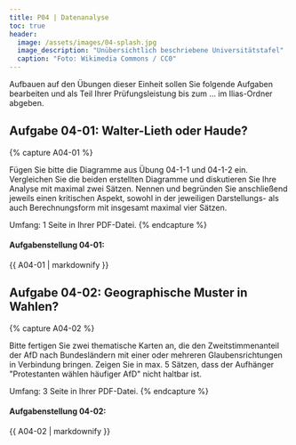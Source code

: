 ```yaml
---
title: P04 | Datenanalyse
toc: true
header:
  image: /assets/images/04-splash.jpg
  image_description: "Unübersichtlich beschriebene Universitätstafel"
  caption: "Foto: Wikimedia Commons / CC0"
---
```


Aufbauen auf den Übungen dieser Einheit sollen Sie folgende Aufgaben bearbeiten und als Teil Ihrer Prüfungsleistung bis zum ... im Ilias-Ordner abgeben. 


## Aufgabe 04-01: Walter-Lieth oder Haude?

{% capture A04-01 %}

Fügen Sie bitte die Diagramme aus Übung 04-1-1 und 04-1-2 ein. Vergleichen Sie die beiden erstellten Diagramme und diskutieren Sie Ihre Analyse mit maximal zwei Sätzen. Nennen und begründen Sie anschließend jeweils einen kritischen Aspekt, sowohl in der jeweiligen Darstellungs- als auch Berechnungsform mit insgesamt maximal vier Sätzen.

Umfang: 1 Seite in Ihrer PDF-Datei.
{% endcapture %}

<div class="notice--success">
  <h4 class="no_toc">Aufgabenstellung 04-01:</h4>
  {{ A04-01 | markdownify }}
</div>





## Aufgabe 04-02: Geographische Muster in Wahlen?

{% capture A04-02 %}

Bitte fertigen Sie zwei thematische Karten an, die den Zweitstimmenanteil der AfD nach Bundesländern mit einer oder mehreren Glaubensrichtungen in Verbindung bringen. Zeigen Sie in max. 5 Sätzen, dass der Aufhänger "Protestanten wählen häufiger AfD" nicht haltbar ist.

Umfang: 3 Seite in Ihrer PDF-Datei.
{% endcapture %}

<div class="notice--success">
  <h4 class="no_toc">Aufgabenstellung 04-02:</h4>
  {{ A04-02 | markdownify }}
</div>
